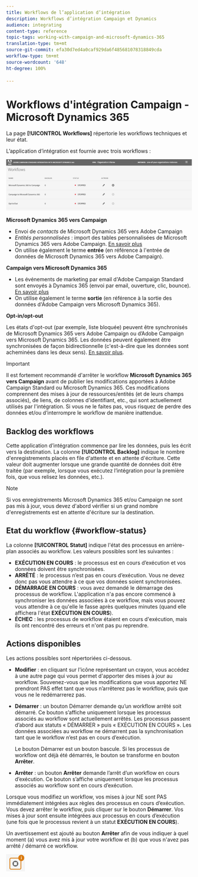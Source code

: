 ```yaml
---
title: Workflows de l’application d’intégration
description: Workflows d’intégration Campaign et Dynamics
audience: integrating
content-type: reference
topic-tags: working-with-campaign-and-microsoft-dynamics-365
translation-type: tm+mt
source-git-commit: efa30d7ed4a0caf929da6f485681078318849cda
workflow-type: tm+mt
source-wordcount: '648'
ht-degree: 100%

---
```



# Workflows d&#39;intégration Campaign - Microsoft Dynamics 365

La page **[!UICONTROL Workflows]** répertorie les workflows techniques et leur état.

L’application d’intégration est fournie avec trois workflows :

![](assets/do-not-localize/d365-to-acs-ui-page-workflows.png)

**Microsoft Dynamics 365 vers Campaign**
* Envoi de *contacts* de Microsoft Dynamics 365 vers Adobe Campaign
* *Entités personnalisées* : import des tables personnalisées de Microsoft Dynamics 365 vers Adobe Campaign. [En savoir plus](../../integrating/using/d365-acs-using-the-integration.md#data-flows)
* On utilise également le terme **entrée** (en référence à l&#39;entrée de données de Microsoft Dynamics 365 vers Adobe Campaign).

**Campaign vers Microsoft Dynamics 365**
* Les événements de marketing par email d&#39;Adobe Campaign Standard sont envoyés à Dynamics 365 (envoi par email, ouverture, clic, bounce). [En savoir plus](../../integrating/using/d365-acs-using-the-integration.md#email-marketing-event-flow)
* On utilise également le terme **sortie** (en référence à la sortie des données d&#39;Adobe Campaign vers Microsoft Dynamics 365).

**Opt-in/opt-out**

Les états d&#39;opt-out (par exemple, liste bloquée) peuvent être synchronisés de Microsoft Dynamics 365 vers Adobe Campaign ou d’Adobe Campaign vers Microsoft Dynamics 365. Les données peuvent également être synchronisées de façon bidirectionnelle (c&#39;est-à-dire que les données sont acheminées dans les deux sens). [En savoir plus](../../integrating/using/d365-acs-self-service-app-data-sync.md#opt-in-out-wf).

>[!IMPORTANT]
>
>Il est fortement recommandé d&#39;arrêter le workflow **Microsoft Dynamics 365 vers Campaign** avant de publier les modifications apportées à Adobe Campaign Standard ou Microsoft Dynamics 365. Ces modifications comprennent des mises à jour de ressources/entités (et de leurs champs associés), de liens, de colonnes d&#39;identifiant, etc., qui sont actuellement utilisés par l&#39;intégration. Si vous ne le faites pas, vous risquez de perdre des données et/ou d’interrompre le workflow de manière inattendue.

## Backlog des workflows

Cette application d’intégration commence par lire les données, puis les écrit vers la destination. La colonne **[!UICONTROL Backlog]** indique le nombre d&#39;enregistrements placés en file d&#39;attente et en attente d&#39;écriture. Cette valeur doit augmenter lorsque une grande quantité de données doit être traitée (par exemple, lorsque vous exécutez l’intégration pour la première fois, que vous relisez les données, etc.).

>[!NOTE]
>Si vos enregistrements Microsoft Dynamics 365 et/ou Campaign ne sont pas mis à jour, vous devez d&#39;abord vérifier si un grand nombre d&#39;enregistrements est en attente d&#39;écriture sur la destination.


## Etat du workflow {#workflow-status}

La colonne **[!UICONTROL Statut]** indique l&#39;état des processus en arrière-plan associés au workflow. Les valeurs possibles sont les suivantes :

* **EXÉCUTION EN COURS** : le processus est en cours d’exécution et vos données doivent être synchronisées.
* **ARRÊTÉ** : le processus n’est pas en cours d’exécution. Vous ne devez donc pas vous attendre à ce que vos données soient synchronisées.
* **DÉMARRAGE EN COURS** : vous avez demandé le démarrage des processus de workflow. L&#39;application n&#39;a pas encore commencé à synchroniser les données associées à ce workflow, mais vous pouvez vous attendre à ce qu&#39;elle le fasse après quelques minutes (quand elle affichera l&#39;état **EXÉCUTION EN COURS**).
* **ÉCHEC** : les processus de workflow étaient en cours d&#39;exécution, mais ils ont rencontré des erreurs et n&#39;ont pas pu reprendre.

## Actions disponibles

Les actions possibles sont répertoriées ci-dessous.

* **Modifier** : en cliquant sur l&#39;icône représentant un crayon, vous accédez à une autre page qui vous permet d&#39;apporter des mises à jour au workflow. Souvenez-vous que les modifications que vous apportez NE prendront PAS effet tant que vous n’arrêterez pas le workflow, puis que vous ne le redémarrerez pas.

* **Démarrer** : un bouton Démarrer demande qu’un workflow arrêté soit démarré. Ce bouton s’affiche uniquement lorsque les processus associés au workflow sont actuellement arrêtés. Les processus passent d’abord aux statuts « DÉMARRER » puis « EXÉCUTION EN COURS ». Les données associées au workflow ne démarrent pas la synchronisation tant que le workflow n’est pas en cours d’exécution.

   Le bouton Démarrer est un bouton bascule. Si les processus de workflow ont déjà été démarrés, le bouton se transforme en bouton **Arrêter**.

* **Arrêter** : un bouton **Arrêter** demande l’arrêt d’un workflow en cours d’exécution. Ce bouton s’affiche uniquement lorsque les processus associés au workflow sont en cours d’exécution.

Lorsque vous modifiez un workflow, vos mises à jour NE sont PAS immédiatement intégrées aux règles des processus en cours d’exécution. Vous devez arrêter le workflow, puis cliquer sur le bouton **Démarrer**. Vos mises à jour sont ensuite intégrées aux processus en cours d’exécution (une fois que le processus revient à un statut **EXÉCUTION EN COURS**).

Un avertissement est ajouté au bouton **Arrêter** afin de vous indiquer à quel moment (a) vous avez mis à jour votre workflow et (b) que vous n&#39;avez pas arrêté / démarré ce workflow.

![](assets/do-not-localize/d365-to-acs-icon-stop-with-changes.png)
